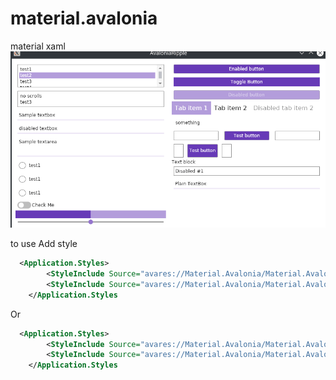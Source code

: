 # material.avalonia
material xaml 
![](Images/Peek%202019-11-06%2011-42.gif)

to use Add style
```xml
  <Application.Styles>
        <StyleInclude Source="avares://Material.Avalonia/Material.Avalonia.DeepPurple.xaml" />
        <StyleInclude Source="avares://Material.Avalonia/Material.Avalonia.Templates.xaml" />
    </Application.Styles
```
Or
```xml
  <Application.Styles>
        <StyleInclude Source="avares://Material.Avalonia/Material.Avalonia.Dark.xaml" />
        <StyleInclude Source="avares://Material.Avalonia/Material.Avalonia.Templates.xaml" />
    </Application.Styles
```
